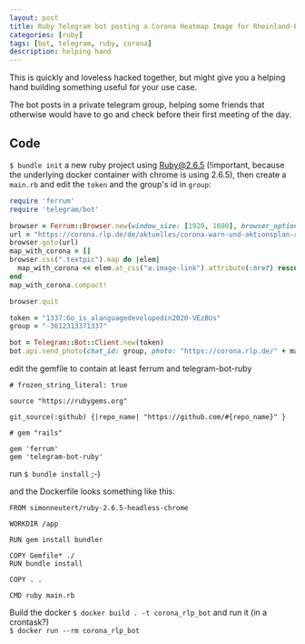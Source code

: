 ```yaml
---
layout: post
title: Ruby Telegram bot posting a Corona Heatmap Image for Rheinland-Pfalz, Germany
categories: [ruby]
tags: [bot, telegram, ruby, corona]
description: helping hand
---
```


This is quickly and loveless hacked together, but might give you a helping hand building something useful for your use case.

The bot posts in a private telegram group, helping some friends that otherwise would have to go and check before their first meeting of the day.

## Code

`$ bundle init` a new ruby project using Ruby@2.6.5 (!important, because the underlying docker container with chrome is using 2.6.5), then create a `main.rb` and edit the `token` and the group's id in `group`:

``` ruby
require 'ferrum'
require 'telegram/bot'

browser = Ferrum::Browser.new(window_size: [1920, 1080], browser_options: { 'no-sandbox': nil })
url = "https://corona.rlp.de/de/aktuelles/corona-warn-und-aktionsplan-rlp/"
browser.goto(url)
map_with_corona = []
browser.css(".textpic").map do |elem|
  map_with_corona << elem.at_css("a.image-link").attribute(:href) rescue nil
end
map_with_corona.compact!

browser.quit

token = "1337:Go_is_alanguagedevelopedin2020-VEzBUs"
group = "-3612313371337"

bot = Telegram::Bot::Client.new(token)
bot.api.send_photo(chat_id: group, photo: "https://corona.rlp.de/" + map_with_corona.first, caption: url)
```

edit the gemfile to contain at least ferrum and telegram-bot-ruby

```
# frozen_string_literal: true

source "https://rubygems.org"

git_source(:github) {|repo_name| "https://github.com/#{repo_name}" }

# gem "rails"

gem 'ferrum'
gem 'telegram-bot-ruby'
```

run `$ bundle install` ;-)

and the Dockerfile looks something like this:

```
FROM simonneutert/ruby-2.6.5-headless-chrome

WORKDIR /app

RUN gem install bundler

COPY Gemfile* ./
RUN bundle install

COPY . .

CMD ruby main.rb
```

Build the docker `$ docker build . -t corona_rlp_bot` and run it (in a crontask?)  
`$ docker run --rm corona_rlp_bot`

